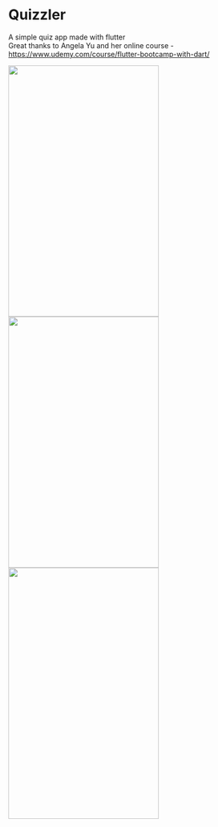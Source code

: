 # Quizzler
A simple quiz app made with flutter  
Great thanks to Angela Yu and her online course - https://www.udemy.com/course/flutter-bootcamp-with-dart/

<img src="https://i.ibb.co/pxLrCk9/Screenshot-1588055066.png" width="300" height="500">
<img src="https://i.ibb.co/3kpjrCm/Screenshot-1588055089.png" width="300" height="500">
<img src="https://i.ibb.co/tQ6b2z7/Screenshot-1588055099.png" width="300" height="500">
 

